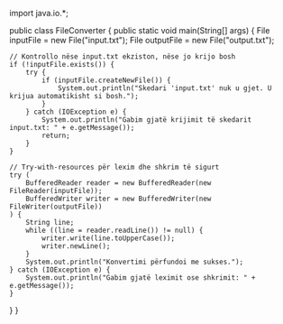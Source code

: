  import java.io.*;

public class FileConverter {
public static void main(String[] args) {
File inputFile = new File("input.txt");
File outputFile = new File("output.txt");

    // Kontrollo nëse input.txt ekziston, nëse jo krijo bosh
    if (!inputFile.exists()) {
        try {
            if (inputFile.createNewFile()) {
                System.out.println("Skedari 'input.txt' nuk u gjet. U krijua automatikisht si bosh.");
            }
        } catch (IOException e) {
            System.out.println("Gabim gjatë krijimit të skedarit input.txt: " + e.getMessage());
            return;
        }
    }

    // Try-with-resources për lexim dhe shkrim të sigurt
    try (
        BufferedReader reader = new BufferedReader(new FileReader(inputFile));
        BufferedWriter writer = new BufferedWriter(new FileWriter(outputFile))
    ) {
        String line;
        while ((line = reader.readLine()) != null) {
            writer.write(line.toUpperCase());
            writer.newLine();
        }
        System.out.println("Konvertimi përfundoi me sukses.");
    } catch (IOException e) {
        System.out.println("Gabim gjatë leximit ose shkrimit: " + e.getMessage());
    }
}
}
